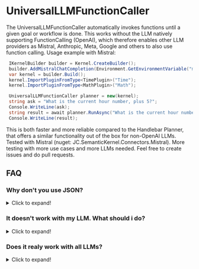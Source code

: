 # UniversalLLMFunctionCaller

The UniversalLLMFunctionCaller automatically invokes functions until a given goal or workflow is done. This works without the LLM natively supporting FunctionCalling (OpenAI), which therefore enables other LLM providers as Mistral, Anthropic, Meta, Google and others to also use function calling.
Usage example with Mistral:

```C#
 IKernelBuilder builder = Kernel.CreateBuilder();
 builder.AddMistralChatCompletion(Environment.GetEnvironmentVariable("mistral_key"), "mistral-small");
 var kernel = builder.Build();
 kernel.ImportPluginFromType<TimePlugin>("Time");
 kernel.ImportPluginFromType<MathPlugin>("Math");

 UniversalLLMFunctionCaller planner = new(kernel);
 string ask = "What is the current hour number, plus 5?";
 Console.WriteLine(ask);
 string result = await planner.RunAsync("What is the current hour number, plus 5?");
 Console.WriteLine(result);
```

This is both faster and more reliable compared to the Handlebar Planner, that offers a similar functionality out of the box for non-OpenAI LLMs.
Tested with Mistral (nuget: JC.SemanticKernel.Connectors.Mistral). More testing with more use cases and more LLMs needed. Feel free to create issues and do pull requests.


## FAQ

### Why don't you use JSON?
<details>
<summary>Click to expand!</summary>

The completely made up standard "TextPrompt3000" needs less tokens and is therefore faster and cheaper, especially if you have many Plugins registered. The algorithm relies on retries and telling the LLM their mistakes. This is to mitigate high costs and long runs.

</details>

### It doesn't work with my LLM. What should i do?
<details>
<summary>Click to expand!</summary>

Please create an issue on Github and share as many information as possible: what was the task, what plugins were used, what did the LLM respond?

</details>

### Does it realy work with all LLMs?
<details>
<summary>Click to expand!</summary>

No. For Mistral, the medium and small models work. The Tiny Model seems to lack a basic understanding of planning, and does not move forward in the process. An undefined minimum of cleverness needs to reside in the LLM for this to work

</details>

